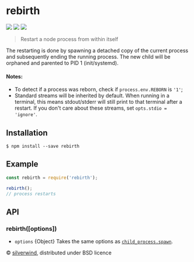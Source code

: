 # rebirth
[![](https://img.shields.io/npm/v/rebirth.svg?style=flat)](https://www.npmjs.org/package/rebirth) [![](https://img.shields.io/npm/dm/rebirth.svg)](https://www.npmjs.org/package/rebirth) [![](https://api.travis-ci.org/silverwind/rebirth.svg?style=flat)](https://travis-ci.org/silverwind/rebirth)
> Restart a node process from within itself

The restarting is done by spawning a detached copy of the current process and subsequently ending the running process. The new child will be orphaned and parented to PID 1 (init/systemd).

#### Notes:
- To detect if a process was reborn, check if `process.env.REBORN` is `'1'`;
- Standard streams will be inherited by default. When running in a terminal, this means stdout/stderr will still print to that terminal after a restart. If you don't care about these streams, set `opts.stdio = 'ignore'`.

## Installation
```
$ npm install --save rebirth
```

## Example
```js
const rebirth = require('rebirth');

rebirth();
// process restarts
```

## API
### rebirth([options])
- `options` {Object} Takes the same options as [`child_process.spawn`](https://nodejs.org/api/child_process.html#child_process_child_process_spawn_command_args_options).

© [silverwind](https://github.com/silverwind), distributed under BSD licence
